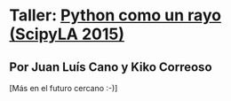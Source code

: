 # Taller: [Python como un rayo (ScipyLA 2015)](http://conf.scipyla.org/activity/accepted#18)

## Por Juan Luís Cano y Kiko Correoso

[Más en el futuro cercano :-)]
